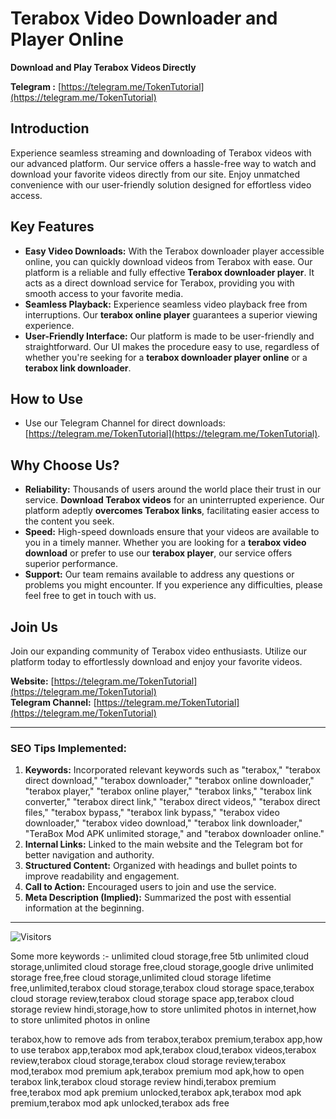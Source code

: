 # Terabox Video Downloader and Player Online

**Download and Play Terabox Videos Directly**

**Telegram :** [https://telegram.me/TokenTutorial](https://telegram.me/TokenTutorial)


## Introduction

Experience seamless streaming and downloading of Terabox videos with our advanced platform. Our service offers a hassle-free way to watch and download your favorite videos directly from our site. Enjoy unmatched convenience with our user-friendly solution designed for effortless video access.


## Key Features

- **Easy Video Downloads:** With the Terabox downloader player accessible online, you can quickly download videos from Terabox with ease. Our platform is a reliable and fully effective **Terabox downloader player**. It acts as a direct download service for Terabox, providing you with smooth access to your favorite media.
- **Seamless Playback:** Experience seamless video playback free from interruptions. Our **terabox online player** guarantees a superior viewing experience.
- **User-Friendly Interface:** Our platform is made to be user-friendly and straightforward. Our UI makes the procedure easy to use, regardless of whether you're seeking for a **terabox downloader player online** or a **terabox link downloader**.

## How to Use

- Use our Telegram Channel for direct downloads: [https://telegram.me/TokenTutorial](https://telegram.me/TokenTutorial).


## Why Choose Us?

- **Reliability:** Thousands of users around the world place their trust in our service. **Download Terabox videos** for an uninterrupted experience. Our platform adeptly **overcomes Terabox links**, facilitating easier access to the content you seek.
- **Speed:** High-speed downloads ensure that your videos are available to you in a timely manner. Whether you are looking for a **terabox video download** or prefer to use our **terabox player**, our service offers superior performance.
- **Support:** Our team remains available to address any questions or problems you might encounter. If you experience any difficulties, please feel free to get in touch with us.

## Join Us

Join our expanding community of Terabox video enthusiasts. Utilize our platform today to effortlessly download and enjoy your favorite videos.

**Website:** [https://telegram.me/TokenTutorial](https://telegram.me/TokenTutorial)  
**Telegram Channel:** [https://telegram.me/TokenTutorial](https://telegram.me/TokenTutorial)

---

### SEO Tips Implemented:
1. **Keywords:** Incorporated relevant keywords such as "terabox," "terabox direct download," "terabox downloader," "terabox online downloader," "terabox player," "terabox online player," "terabox links," "terabox link converter," "terabox direct link," "terabox direct videos," "terabox direct files," "terabox bypass," "terabox link bypass," "terabox video downloader," "terabox video download," "terabox link downloader," "TeraBox Mod APK unlimited storage," and "terabox downloader online."
2. **Internal Links:** Linked to the main website and the Telegram bot for better navigation and authority.
3. **Structured Content:** Organized with headings and bullet points to improve readability and engagement.
4. **Call to Action:** Encouraged users to join and use the service.
5. **Meta Description (Implied):** Summarized the post with essential information at the beginning.

---
![Visitors](https://api.visitorbadge.io/api/combined?path=https%3A%2F%2Fgithub.com%2FPuneetStar%2FTeraBoxDL&label=V&countColor=%23263759&labelStyle=upper)

Some more keywords :-
unlimited cloud storage,free 5tb unlimited cloud storage,unlimited cloud storage free,cloud storage,google drive unlimited storage free,free cloud storage,unlimited cloud storage lifetime free,unlimited,terabox cloud storage,terabox cloud storage space,terabox cloud storage review,terabox cloud storage space app,terabox cloud storage review hindi,storage,how to store unlimited photos in internet,how to store unlimited photos in online

terabox,how to remove ads from terabox,terabox premium,terabox app,how to use terabox app,terabox mod apk,terabox cloud,terabox videos,terabox review,terabox cloud storage,terabox cloud storage review,terabox mod,terabox mod premium apk,terabox premium mod apk,how to open terabox link,terabox cloud storage review hindi,terabox premium free,terabox mod apk premium unlocked,terabox apk,terabox mod apk premium,terabox mod apk unlocked,terabox ads free
